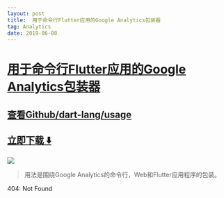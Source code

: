 ```yaml
---
layout: post
title:  用于命令行Flutter应用的Google Analytics包装器
tag: Analytics
date: 2019-06-08
---
```


# [用于命令行Flutter应用的Google Analytics包装器 ](http://github.com/dart-lang/usage) 



## [查看Github/dart-lang/usage](http://github.com/dart-lang/usage)
## [立即下载 ️⬇️ ](https://codeload.github.com/dart-lang/usage/zip/master) 


 
![](https://flutterawesome.com/content/images/2018/10/usage.jpg)
 
>
> 用法是围绕Google Analytics的命令行，Web和Flutter应用程序的包装。
>

 
404: Not Found

